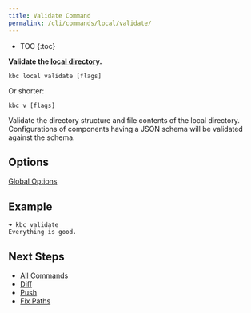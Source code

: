 ```yaml
---
title: Validate Command
permalink: /cli/commands/local/validate/
---
```


* TOC
{:toc}


**Validate the [local directory](/cli/structure/).**

```
kbc local validate [flags]
```

Or shorter:
```
kbc v [flags]
```

Validate the directory structure and file contents of the local directory. Configurations of components having a JSON schema
will be validated against the schema.

## Options

[Global Options](/cli/commands/#global-options)

## Example

```
➜ kbc validate
Everything is good.
```

## Next Steps

- [All Commands](/cli/commands/)
- [Diff](/cli/commands/sync/diff/)
- [Push](/cli/commands/sync/push/)
- [Fix Paths](/cli/commands/local/fix-paths/)
